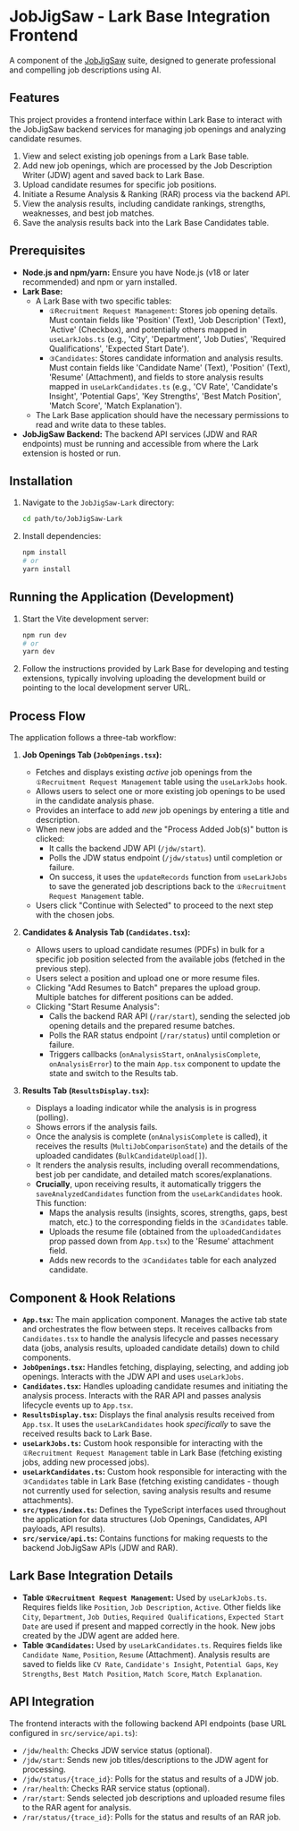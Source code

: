 # JobJigSaw - Lark Base Integration Frontend

A component of the [JobJigSaw](https://github.com/rhyliieee/JobJigSaw) suite, designed to generate professional and compelling job descriptions using AI.

## Features

This project provides a frontend interface within Lark Base to interact with the JobJigSaw backend services for managing job openings and analyzing candidate resumes. 

1.  View and select existing job openings from a Lark Base table.
2.  Add new job openings, which are processed by the Job Description Writer (JDW) agent and saved back to Lark Base.
3.  Upload candidate resumes for specific job positions.
4.  Initiate a Resume Analysis & Ranking (RAR) process via the backend API.
5.  View the analysis results, including candidate rankings, strengths, weaknesses, and best job matches.
6.  Save the analysis results back into the Lark Base Candidates table.

## Prerequisites

*   **Node.js and npm/yarn:** Ensure you have Node.js (v18 or later recommended) and npm or yarn installed.
*   **Lark Base:**
    *   A Lark Base with two specific tables:
        *   `①Recruitment Request Management`: Stores job opening details. Must contain fields like 'Position' (Text), 'Job Description' (Text), 'Active' (Checkbox), and potentially others mapped in `useLarkJobs.ts` (e.g., 'City', 'Department', 'Job Duties', 'Required Qualifications', 'Expected Start Date').
        *   `③Candidates`: Stores candidate information and analysis results. Must contain fields like 'Candidate Name' (Text), 'Position' (Text), 'Resume' (Attachment), and fields to store analysis results mapped in `useLarkCandidates.ts` (e.g., 'CV Rate', 'Candidate's Insight', 'Potential Gaps', 'Key Strengths', 'Best Match Position', 'Match Score', 'Match Explanation').
    *   The Lark Base application should have the necessary permissions to read and write data to these tables.
*   **JobJigSaw Backend:** The backend API services (JDW and RAR endpoints) must be running and accessible from where the Lark extension is hosted or run.

## Installation

1.  Navigate to the `JobJigSaw-Lark` directory:
    ```bash
    cd path/to/JobJigSaw-Lark
    ```
2.  Install dependencies:
    ```bash
    npm install
    # or
    yarn install
    ```

## Running the Application (Development)

1.  Start the Vite development server:
    ```bash
    npm run dev
    # or
    yarn dev
    ```
2.  Follow the instructions provided by Lark Base for developing and testing extensions, typically involving uploading the development build or pointing to the local development server URL.

## Process Flow

The application follows a three-tab workflow:

1.  **Job Openings Tab (`JobOpenings.tsx`):**
    *   Fetches and displays existing *active* job openings from the `①Recruitment Request Management` table using the `useLarkJobs` hook.
    *   Allows users to select one or more existing job openings to be used in the candidate analysis phase.
    *   Provides an interface to add *new* job openings by entering a title and description.
    *   When new jobs are added and the "Process Added Job(s)" button is clicked:
        *   It calls the backend JDW API (`/jdw/start`).
        *   Polls the JDW status endpoint (`/jdw/status`) until completion or failure.
        *   On success, it uses the `updateRecords` function from `useLarkJobs` to save the generated job descriptions back to the `①Recruitment Request Management` table.
    *   Users click "Continue with Selected" to proceed to the next step with the chosen jobs.

2.  **Candidates & Analysis Tab (`Candidates.tsx`):**
    *   Allows users to upload candidate resumes (PDFs) in bulk for a specific job position selected from the available jobs (fetched in the previous step).
    *   Users select a position and upload one or more resume files.
    *   Clicking "Add Resumes to Batch" prepares the upload group. Multiple batches for different positions can be added.
    *   Clicking "Start Resume Analysis":
        *   Calls the backend RAR API (`/rar/start`), sending the selected job opening details and the prepared resume batches.
        *   Polls the RAR status endpoint (`/rar/status`) until completion or failure.
        *   Triggers callbacks (`onAnalysisStart`, `onAnalysisComplete`, `onAnalysisError`) to the main `App.tsx` component to update the state and switch to the Results tab.

3.  **Results Tab (`ResultsDisplay.tsx`):**
    *   Displays a loading indicator while the analysis is in progress (polling).
    *   Shows errors if the analysis fails.
    *   Once the analysis is complete (`onAnalysisComplete` is called), it receives the results (`MultiJobComparisonState`) and the details of the uploaded candidates (`BulkCandidateUpload[]`).
    *   It renders the analysis results, including overall recommendations, best job per candidate, and detailed match scores/explanations.
    *   **Crucially**, upon receiving results, it automatically triggers the `saveAnalyzedCandidates` function from the `useLarkCandidates` hook. This function:
        *   Maps the analysis results (insights, scores, strengths, gaps, best match, etc.) to the corresponding fields in the `③Candidates` table.
        *   Uploads the resume file (obtained from the `uploadedCandidates` prop passed down from `App.tsx`) to the 'Resume' attachment field.
        *   Adds new records to the `③Candidates` table for each analyzed candidate.

## Component & Hook Relations

*   **`App.tsx`:** The main application component. Manages the active tab state and orchestrates the flow between steps. It receives callbacks from `Candidates.tsx` to handle the analysis lifecycle and passes necessary data (jobs, analysis results, uploaded candidate details) down to child components.
*   **`JobOpenings.tsx`:** Handles fetching, displaying, selecting, and adding job openings. Interacts with the JDW API and uses `useLarkJobs`.
*   **`Candidates.tsx`:** Handles uploading candidate resumes and initiating the analysis process. Interacts with the RAR API and passes analysis lifecycle events up to `App.tsx`.
*   **`ResultsDisplay.tsx`:** Displays the final analysis results received from `App.tsx`. It uses the `useLarkCandidates` hook *specifically* to save the received results back to Lark Base.
*   **`useLarkJobs.ts`:** Custom hook responsible for interacting with the `①Recruitment Request Management` table in Lark Base (fetching existing jobs, adding new processed jobs).
*   **`useLarkCandidates.ts`:** Custom hook responsible for interacting with the `③Candidates` table in Lark Base (fetching existing candidates - though not currently used for selection, saving analysis results and resume attachments).
*   **`src/types/index.ts`:** Defines the TypeScript interfaces used throughout the application for data structures (Job Openings, Candidates, API payloads, API results).
*   **`src/service/api.ts`:** Contains functions for making requests to the backend JobJigSaw APIs (JDW and RAR).

## Lark Base Integration Details

*   **Table `①Recruitment Request Management`:** Used by `useLarkJobs.ts`. Requires fields like `Position`, `Job Description`, `Active`. Other fields like `City`, `Department`, `Job Duties`, `Required Qualifications`, `Expected Start Date` are used if present and mapped correctly in the hook. New jobs created by the JDW agent are added here.
*   **Table `③Candidates`:** Used by `useLarkCandidates.ts`. Requires fields like `Candidate Name`, `Position`, `Resume` (Attachment). Analysis results are saved to fields like `CV Rate`, `Candidate's Insight`, `Potential Gaps`, `Key Strengths`, `Best Match Position`, `Match Score`, `Match Explanation`.

## API Integration

The frontend interacts with the following backend API endpoints (base URL configured in `src/service/api.ts`):

*   `/jdw/health`: Checks JDW service status (optional).
*   `/jdw/start`: Sends new job titles/descriptions to the JDW agent for processing.
*   `/jdw/status/{trace_id}`: Polls for the status and results of a JDW job.
*   `/rar/health`: Checks RAR service status (optional).
*   `/rar/start`: Sends selected job descriptions and uploaded resume files to the RAR agent for analysis.
*   `/rar/status/{trace_id}`: Polls for the status and results of an RAR job.
